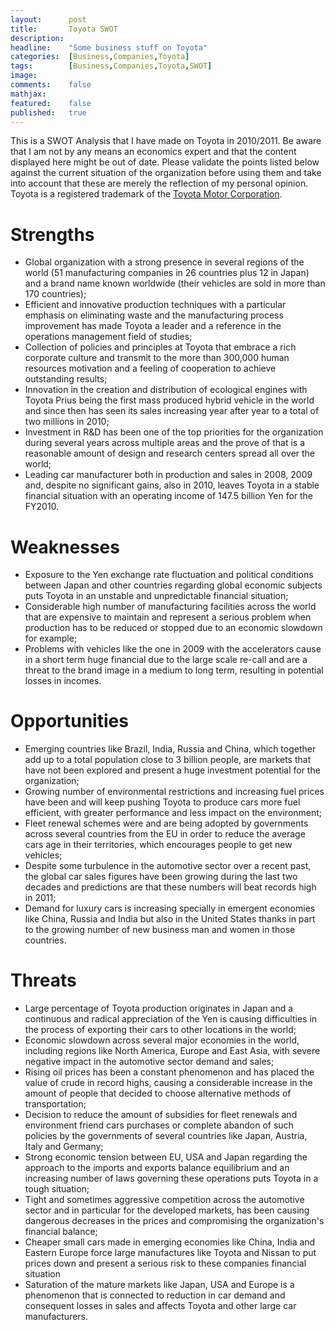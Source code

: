 ```yaml
---
layout:      post
title:       Toyota SWOT
description: 
headline:    "Some business stuff on Toyota"
categories:  [Business,Companies,Toyota]
tags:        [Business,Companies,Toyota,SWOT]
image:       
comments:    false
mathjax:     
featured:    false
published:   true
---
```


This is a SWOT Analysis that I have made on Toyota in 2010/2011. Be aware that I am not by any means an economics expert and that the content displayed here might be out of date. Please validate the points listed below against the current situation of the organization before using them and take into account that these are merely the reflection of my personal opinion. Toyota is a registered trademark of the [Toyota Motor Corporation](http://www.toyota.com/).

# Strengths
* Global organization with a strong presence in several regions of the world (51 manufacturing companies in 26 countries plus 12 in Japan) and a brand name known worldwide (their vehicles are sold in more than 170 countries);
* Efficient and innovative production techniques with a particular emphasis on eliminating waste and the manufacturing process improvement has made Toyota a leader and a reference in the operations management field of studies;
* Collection of policies and principles at Toyota that embrace a rich corporate culture and transmit to the more than 300,000 human resources motivation and a feeling of cooperation to achieve outstanding results;
* Innovation in the creation and distribution of ecological engines with Toyota Prius being the first mass produced hybrid vehicle in the world and since then has seen its sales increasing year after year to a total of two millions in 2010;
* Investment in R&D has been one of the top priorities for the organization during several years across multiple areas and the prove of that is a reasonable amount of design and research centers spread all over the world;
* Leading car manufacturer both in production and sales in 2008, 2009 and, despite no significant gains, also in 2010, leaves Toyota in a stable financial situation with an operating income of 147.5 billion Yen for the FY2010.

# Weaknesses
* Exposure to the Yen exchange rate fluctuation and political conditions between Japan and other countries regarding global economic subjects puts Toyota in an unstable and unpredictable financial situation;
* Considerable high number of manufacturing facilities across the world that are expensive to maintain and represent a serious problem when production has to be reduced or stopped due to an economic slowdown for example;
* Problems with vehicles like the one in 2009 with the accelerators cause in a short term huge financial due to the large scale re-call and are a threat to the brand image in a medium to long term, resulting in potential losses in incomes.

# Opportunities
* Emerging countries like Brazil, India, Russia and China, which together add up to a total population close to 3 billion people, are markets that have not been explored and present a huge investment potential for the organization;
* Growing number of environmental restrictions and increasing fuel prices have been and will keep pushing Toyota to produce cars more fuel efficient, with greater performance and less impact on the environment;
* Fleet renewal schemes were and are being adopted by governments across several countries from the EU in order to reduce the average cars age in their territories, which encourages people to get new vehicles;
* Despite some turbulence in the automotive sector over a recent past, the global car sales figures have been growing during the last two decades and predictions are that these numbers will beat records high in 2011;
* Demand for luxury cars is increasing specially in emergent economies like China, Russia and India but also in the United States thanks in part to the growing number of new business man and women in those countries.

# Threats
* Large percentage of Toyota production originates in Japan and a continuous and radical appreciation of the Yen is causing difficulties in the process of exporting their cars to other locations in the world;
* Economic slowdown across several major economies in the world, including regions like North America, Europe and East Asia, with severe negative impact in the automotive sector demand and sales;
* Rising oil prices has been a constant phenomenon and has placed the value of crude in record highs, causing a considerable increase in the amount of people that decided to choose alternative methods of transportation;
* Decision to reduce the amount of subsidies for fleet renewals and environment friend cars purchases or complete abandon of such policies by the governments of several countries like Japan, Austria, Italy and Germany;
* Strong economic tension between EU, USA and Japan regarding the approach to the imports and exports balance equilibrium and an increasing number of laws governing these operations puts Toyota in a tough situation;
* Tight and sometimes aggressive competition across the automotive sector and in particular for the developed markets, has been causing dangerous decreases in the prices and compromising the organization's financial balance;
* Cheaper small cars made in emerging economies like China, India and Eastern Europe force large manufactures like Toyota and Nissan to put prices down and present a serious risk to these companies financial situation
* Saturation of the mature markets like Japan, USA and Europe is a phenomenon that is connected to reduction in car demand and consequent losses in sales and affects Toyota and other large car manufacturers.
